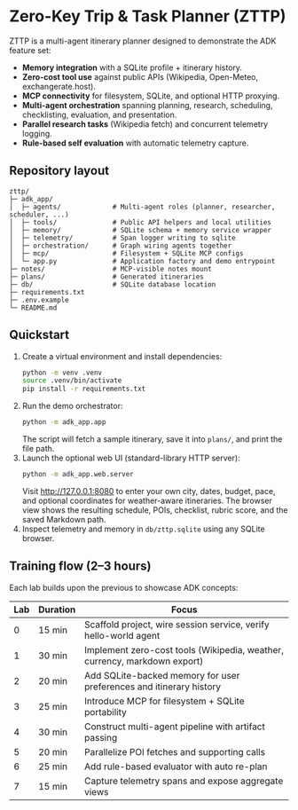 # Zero-Key Trip & Task Planner (ZTTP)

ZTTP is a multi-agent itinerary planner designed to demonstrate the ADK feature set:

- **Memory integration** with a SQLite profile + itinerary history.
- **Zero-cost tool use** against public APIs (Wikipedia, Open-Meteo, exchangerate.host).
- **MCP connectivity** for filesystem, SQLite, and optional HTTP proxying.
- **Multi-agent orchestration** spanning planning, research, scheduling, checklisting, evaluation, and presentation.
- **Parallel research tasks** (Wikipedia fetch) and concurrent telemetry logging.
- **Rule-based self evaluation** with automatic telemetry capture.

## Repository layout

```
zttp/
├─ adk_app/
│  ├─ agents/             # Multi-agent roles (planner, researcher, scheduler, ...)
│  ├─ tools/              # Public API helpers and local utilities
│  ├─ memory/             # SQLite schema + memory service wrapper
│  ├─ telemetry/          # Span logger writing to sqlite
│  ├─ orchestration/      # Graph wiring agents together
│  ├─ mcp/                # Filesystem + SQLite MCP configs
│  └─ app.py              # Application factory and demo entrypoint
├─ notes/                 # MCP-visible notes mount
├─ plans/                 # Generated itineraries
├─ db/                    # SQLite database location
├─ requirements.txt
├─ .env.example
└─ README.md
```

## Quickstart

1. Create a virtual environment and install dependencies:
   ```bash
   python -m venv .venv
   source .venv/bin/activate
   pip install -r requirements.txt
   ```
2. Run the demo orchestrator:
   ```bash
   python -m adk_app.app
   ```
   The script will fetch a sample itinerary, save it into `plans/`, and print the file path.
3. Launch the optional web UI (standard-library HTTP server):
   ```bash
   python -m adk_app.web.server
   ```
   Visit <http://127.0.0.1:8080> to enter your own city, dates, budget, pace, and optional coordinates for weather-aware itineraries. The browser view shows the resulting schedule, POIs, checklist, rubric score, and the saved Markdown path.
4. Inspect telemetry and memory in `db/zttp.sqlite` using any SQLite browser.

## Training flow (2–3 hours)

Each lab builds upon the previous to showcase ADK concepts:

| Lab | Duration | Focus |
| --- | --- | --- |
| 0 | 15 min | Scaffold project, wire session service, verify hello-world agent |
| 1 | 30 min | Implement zero-cost tools (Wikipedia, weather, currency, markdown export) |
| 2 | 20 min | Add SQLite-backed memory for user preferences and itinerary history |
| 3 | 25 min | Introduce MCP for filesystem + SQLite portability |
| 4 | 30 min | Construct multi-agent pipeline with artifact passing |
| 5 | 20 min | Parallelize POI fetches and supporting calls |
| 6 | 25 min | Add rule-based evaluator with auto re-plan |
| 7 | 15 min | Capture telemetry spans and expose aggregate views |

